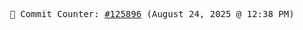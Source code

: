 <p align="center">
    <samp>
        📮 Commit Counter: <a href="https://github.com/Javascript-void0/Javascript-void0/commits/main">#125896</a> (August 24, 2025 @ 12:38 PM)
    </samp>
</p>